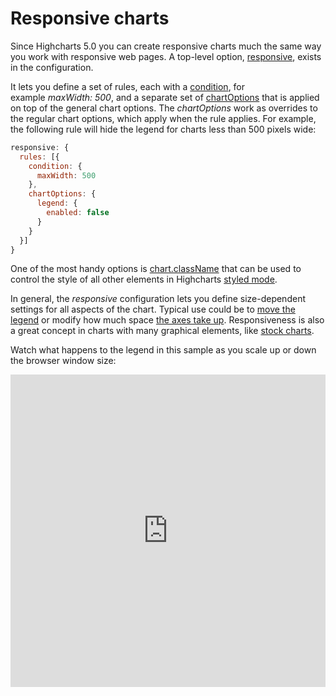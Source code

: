 Responsive charts
===

Since Highcharts 5.0 you can create responsive charts much the same way you work with responsive web pages. A top-level option, [responsive](https://api.highcharts.com/highcharts/responsive), exists in the configuration.

It lets you define a set of rules, each with a [condition](https://api.highcharts.com/highcharts/responsive.rules.condition), for example _maxWidth: 500_, and a separate set of [chartOptions](https://api.highcharts.com/highcharts/responsive.rules.chartOptions) that is applied on top of the general chart options. The _chartOptions_ work as overrides to the regular chart options, which apply when the rule applies. For example, the following rule will hide the legend for charts less than 500 pixels wide: 

```js
responsive: {
  rules: [{
    condition: {
      maxWidth: 500
    },
    chartOptions: {
      legend: {
        enabled: false
      }
    }
  }]
}
```

One of the most handy options is [chart.className](https://highcharts.com/samples/highcharts/responsive/classname/) that can be used to control the style of all other elements in Highcharts [styled mode](https://www.highcharts.com/docs/chart-design-and-style/style-by-css).

In general, the _responsive_ configuration lets you define size-dependent settings for all aspects of the chart. Typical use could be to [move the legend](https://highcharts.com/samples/highcharts/responsive/legend/) or modify how much space [the axes take up](https://highcharts.com/samples/highcharts/responsive/axis/). Responsiveness is also a great concept in charts with many graphical elements, like [stock charts](https://highcharts.com/samples/stock/demo/responsive/).

Watch what happens to the legend in this sample as you scale up or down the browser window size:

<iframe style="width: 100%; height: 500px; border: none;" src=https://www.highcharts.com/samples/embed/highcharts/responsive/legend allow="fullscreen"></iframe>
